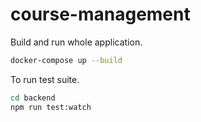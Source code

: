 # course-management

Build and run whole application.

```sh
docker-compose up --build
```

To run test suite.

```sh
cd backend
npm run test:watch
```
